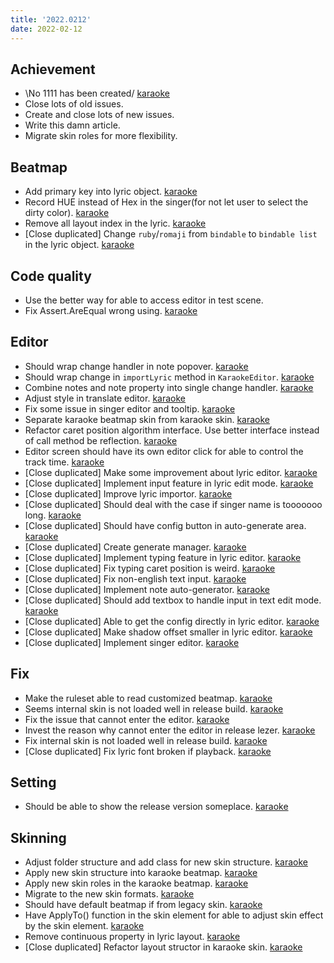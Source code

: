 ```yaml
---
title: '2022.0212'
date: 2022-02-12
---
```


## Achievement
- \No 1111 has been created/ [karaoke](#1111@andy840119)
- Close lots of old issues.
- Create and close lots of new issues.
- Write this damn article.
- Migrate skin roles for more flexibility.

## Beatmap
- Add primary key into lyric object. [karaoke](#1078@andy840119)
- Record HUE instead of Hex in the singer(for not let user to select the dirty color). [karaoke](#1042@andy840119)
- Remove all layout index in the lyric. [karaoke](#1079#1089#1090#1091#1092#1093@andy840119)
- [Close duplicated] Change `ruby`/`romaji` from `bindable` to `bindable list` in the lyric object. [karaoke](#891@andy840119)

## Code quality
- Use the better way for able to access editor in test scene.
- Fix Assert.AreEqual wrong using. [karaoke](#1100#1111@andy840119)

## Editor
- Should wrap change handler in note popover. [karaoke](#1053#1055@andy840119)
- Should wrap change in `importLyric` method in `KaraokeEditor`. [karaoke](#1054#1056@andy840119)
- Combine notes and note property into single change handler. [karaoke](#1058#1059@andy840119)
- Adjust style in translate editor. [karaoke](#1060@andy840119)
- Fix some issue in singer editor and tooltip. [karaoke](#1062@andy840119)
- Separate karaoke beatmap skin from karaoke skin. [karaoke](#1065@andy840119)
- Refactor caret position algorithm interface. Use better interface instead of call method be reflection. [karaoke](#1074@andy840119)
- Editor screen should have its own editor click for able to control the track time. [karaoke](#1104#1106@andy840119)
- [Close duplicated] Make some improvement about lyric editor. [karaoke](#960@andy840119)
- [Close duplicated] Implement input feature in lyric edit mode. [karaoke](#958@andy840119)
- [Close duplicated] Improve lyric importor. [karaoke](#731@andy840119)
- [Close duplicated] Should deal with the case if singer name is tooooooo long. [karaoke](#773@andy840119)
- [Close duplicated] Should have config button in auto-generate area. [karaoke](#759@andy840119)
- [Close duplicated] Create generate manager. [karaoke](#730@andy840119)
- [Close duplicated] Implement typing feature in lyric editor. [karaoke](#668@andy840119)
- [Close duplicated] Fix typing caret position is weird. [karaoke](#664@andy840119)
- [Close duplicated] Fix non-english text input. [karaoke](#504@andy840119)
- [Close duplicated] Implement note auto-generator. [karaoke](#501@andy840119)
- [Close duplicated] Should add textbox to handle input in text edit mode. [karaoke](#487@andy840119)
- [Close duplicated] Able to get the config directly in lyric editor. [karaoke](#476@andy840119)
- [Close duplicated] Make shadow offset smaller in lyric editor. [karaoke](#351@andy840119)
- [Close duplicated] Implement singer editor. [karaoke](#214@andy840119)

## Fix
- Make the ruleset able to read customized beatmap. [karaoke](#1087@andy840119)
- Seems internal skin is not loaded well in release build. [karaoke](#1100@andy840119)
- Fix the issue that cannot enter the editor. [karaoke](#1103@andy840119)
- Invest the reason why cannot enter the editor in release lezer. [karaoke](#1102@andy840119)
- Fix internal skin is not loaded well in release build. [karaoke](#1099@andy840119)
- [Close duplicated] Fix lyric font broken if playback. [karaoke](#772@andy840119)

## Setting
- Should be able to show the release version someplace. [karaoke](#1101#1112@andy840119)

## Skinning
- Adjust folder structure and add class for new skin structure. [karaoke](#1075@andy840119)
- Apply new skin structure into karaoke beatmap. [karaoke](#1076@andy840119)
- Apply new skin roles in the karaoke beatmap. [karaoke](#1077@andy840119)
- Migrate to the new skin formats. [karaoke](#1080@andy840119)
- Should have default beatmap if from legacy skin. [karaoke](#1083@andy840119)
- Have ApplyTo() function in the skin element for able to adjust skin effect by the skin element. [karaoke](#1081#1084@andy840119)
- Remove continuous property in lyric layout. [karaoke](#1089@andy840119)
- [Close duplicated] Refactor layout structor in karaoke skin. [karaoke](#901@andy840119)
